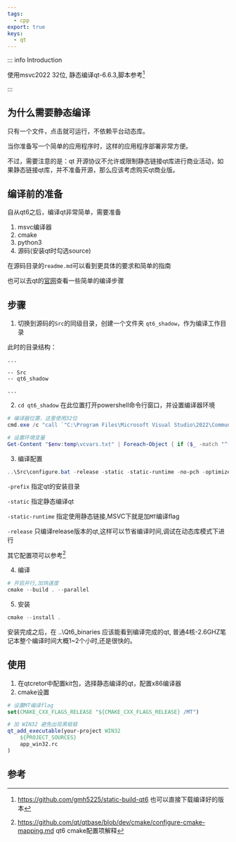 ```yaml
---
tags:
  - cpp
export: true
keys:
  - qt
---
```

::: info Introduction

使用msvc2022 32位, 静态编译qt-6.6.3,脚本参考[^1]

:::


## 为什么需要静态编译

只有一个文件，点击就可运行，不依赖平台动态库。

当你准备写一个简单的应用程序时，这样的应用程序部署非常方便。

不过，需要注意的是：qt 开源协议不允许或限制静态链接qt库进行商业活动，如果静态链接qt库，并不准备开源，那么应该考虑购买qt商业版。


## 编译前的准备

自从qt6之后，编译qt非常简单，需要准备

1. msvc编译器
2. cmake
3. python3
4. 源码(安装qt时勾选source)

在源码目录的`readme.md`可以看到更具体的要求和简单的指南

也可以去qt的[官网](https://doc.qt.io/qt-6/build-sources.html)查看一些简单的编译步骤

## 步骤



1. 切换到源码的`Src`的同级目录，创建一个文件夹 `qt6_shadow`，作为编译工作目录

此时的目录结构：

```
...

-- Src
-- qt6_shadow

...
```
2. `cd qt6_shadow` 在此位置打开powershell命令行窗口，并设置编译器环境

```powershell
# 编译器位置，这里使用32位
cmd.exe /c "call `"C:\Program Files\Microsoft Visual Studio\2022\Community\VC\Auxiliary\Build\vcvars32.bat`" && set > %temp%\vcvars.txt"
```
```powershell
# 设置环境变量
Get-Content "$env:temp\vcvars.txt" | Foreach-Object { if ($_ -match "^(.*?)=(.*)$") { Set-Content "env:\$($matches[1])" $matches[2] } }
```

3. 编译配置

```powershell
..\Src\configure.bat -release -static -static-runtime -no-pch -optimize-size -platform win32-msvc -prefix "..\Qt6_binaries" -no-feature-accessibility -confirm-license

```
`-prefix` 指定qt的安装目录

`-static` 指定静态编译qt

`-static-runtime` 指定使用静态链接,MSVC下就是加`MT`编译flag

`-release` 只编译release版本的qt,这样可以节省编译时间,调试在动态库模式下进行

其它配置项可以参考[^2]

4. 编译

```powershell
# 开启并行,加快速度
cmake --build . --parallel
```

5. 安装

```powershell
cmake --install .
```

安装完成之后，在 ..\Qt6_binaries 应该能看到编译完成的qt, 普通4核-2.6GHZ笔记本整个编译时间大概1~2个小时,还是很快的。


## 使用

1. 在qtcretor中配置kit包，选择静态编译的qt，配置x86编译器
2. cmake设置

```cmake
# 设置MT编译flag
set(CMAKE_CXX_FLAGS_RELEASE "${CMAKE_CXX_FLAGS_RELEASE} /MT")

# 加 WIN32 避免出现黑框框
qt_add_executable(your-project WIN32
    ${PROJECT_SOURCES}
    app_win32.rc
)
```

## 参考
[^1]: https://github.com/gmh5225/static-build-qt6 也可以直接下载编译好的版本
[^2]: https://github.com/qt/qtbase/blob/dev/cmake/configure-cmake-mapping.md  qt6 cmake配置项解释
